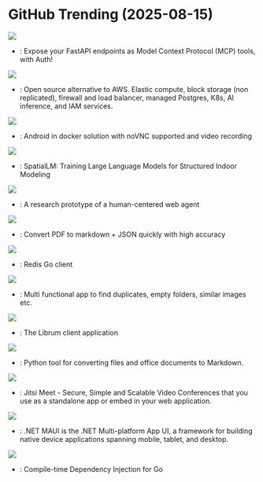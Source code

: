 # GitHub Trending (2025-08-15)

![](https://img.shields.io/badge/Python-New%20224-green?style=flat-square&logo=appveyor)
- [](https://github.comundefined): Expose your FastAPI endpoints as Model Context Protocol (MCP) tools, with Auth!

![](https://img.shields.io/badge/Ruby-New%20916-green?style=flat-square&logo=appveyor)
- [](https://github.comundefined): Open source alternative to AWS. Elastic compute, block storage (non replicated), firewall and load balancer, managed Postgres, K8s, AI inference, and IAM services.

![](https://img.shields.io/badge/Python-New%20205-green?style=flat-square&logo=appveyor)
- [](https://github.comundefined): Android in docker solution with noVNC supported and video recording

![](https://img.shields.io/badge/Python-New%2024-green?style=flat-square&logo=appveyor)
- [](https://github.comundefined): SpatialLM: Training Large Language Models for Structured Indoor Modeling

![](https://img.shields.io/badge/Python-New%20119-green?style=flat-square&logo=appveyor)
- [](https://github.comundefined): A research prototype of a human-centered web agent

![](https://img.shields.io/badge/Python-New%20123-green?style=flat-square&logo=appveyor)
- [](https://github.comundefined): Convert PDF to markdown + JSON quickly with high accuracy

![](https://img.shields.io/badge/Go-New%2069-green?style=flat-square&logo=appveyor)
- [](https://github.comundefined): Redis Go client

![](https://img.shields.io/badge/Rust-New%2031-green?style=flat-square&logo=appveyor)
- [](https://github.comundefined): Multi functional app to find duplicates, empty folders, similar images etc.

![](https://img.shields.io/badge/C%2B%2B-New%2076-green?style=flat-square&logo=appveyor)
- [](https://github.comundefined): The Librum client application

![](https://img.shields.io/badge/Python-New%20308-green?style=flat-square&logo=appveyor)
- [](https://github.comundefined): Python tool for converting files and office documents to Markdown.

![](https://img.shields.io/badge/TypeScript-New%2053-green?style=flat-square&logo=appveyor)
- [](https://github.comundefined): Jitsi Meet - Secure, Simple and Scalable Video Conferences that you use as a standalone app or embed in your web application.

![](https://img.shields.io/badge/C%23-New%2019-green?style=flat-square&logo=appveyor)
- [](https://github.comundefined): .NET MAUI is the .NET Multi-platform App UI, a framework for building native device applications spanning mobile, tablet, and desktop.

![](https://img.shields.io/badge/Go-New%2042-green?style=flat-square&logo=appveyor)
- [](https://github.comundefined): Compile-time Dependency Injection for Go

